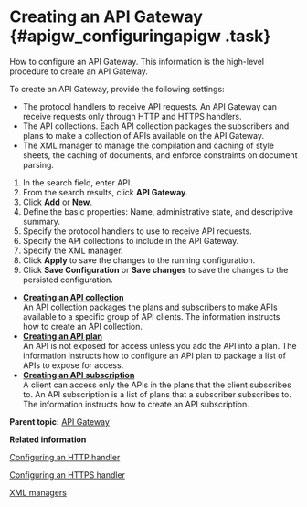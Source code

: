 # Creating an API Gateway {#apigw_configuringapigw .task}

How to configure an API Gateway. This information is the high-level procedure to create an API Gateway.

To create an API Gateway, provide the following settings:

-   The protocol handlers to receive API requests. An API Gateway can receive requests only through HTTP and HTTPS handlers.
-   The API collections. Each API collection packages the subscribers and plans to make a collection of APIs available on the API Gateway.
-   The XML manager to manage the compilation and caching of style sheets, the caching of documents, and enforce constraints on document parsing.

1.   In the search field, enter API. 
2.   From the search results, click **API Gateway**. 
3.   Click **Add** or **New**. 
4.   Define the basic properties: Name, administrative state, and descriptive summary. 
5.   Specify the protocol handlers to use to receive API requests. 
6.   Specify the API collections to include in the API Gateway. 
7.   Specify the XML manager. 
8.   Click **Apply** to save the changes to the running configuration. 
9.   Click **Save Configuration** or **Save changes** to save the changes to the persisted configuration. 

-   **[Creating an API collection](apigw_configuringapicollection.md)**  
An API collection packages the plans and subscribers to make APIs available to a specific group of API clients. The information instructs how to create an API collection.
-   **[Creating an API plan](apigw_configuringapiplan.md)**  
An API is not exposed for access unless you add the API into a plan. The information instructs how to configure an API plan to package a list of APIs to expose for access.
-   **[Creating an API subscription](apigw_configuringapisubscription.md)**  
A client can access only the APIs in the plans that the client subscribes to. An API subscription is a list of plans that a subscriber subscribes to. The information instructs how to create an API subscription.

**Parent topic:** [API Gateway](apigw_overview.md)

**Related information**  


[Configuring an HTTP handler](handler_http.html)

[Configuring an HTTPS handler](handler_https.html)

[XML managers](xmlmanager.html)

